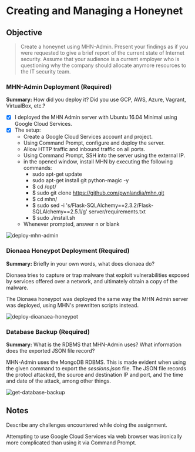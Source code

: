 # Creating and Managing a Honeynet

## Objective
> Create a honeynet using MHN-Admin. Present your findings as if you were requested to give a brief report of the current state of Internet security. Assume that your audience is a current employer who is questioning why the company should allocate anymore resources to the IT security team.

### MHN-Admin Deployment (Required)

**Summary:** How did you deploy it? Did you use GCP, AWS, Azure, Vagrant, VirtualBox, etc.?

- [x] I deployed the MHN Admin server with Ubuntu 16.04 Minimal using Google Cloud Services.
- [x] The setup:
  - Create a Google Cloud Services account and project.
  - Using Command Prompt, configure and deploy the server.
  - Allow HTTP traffic and inbound traffic on all ports.
  - Using Command Prompt, SSH into the server using the external IP.
  - in the opened window, install MHN by executing the following commands:
      - sudo apt-get update
      - sudo apt-get install git python-magic -y
      - $ cd /opt/
      - $ sudo git clone https://github.com/pwnlandia/mhn.git
      - $ cd mhn/
      - $ sudo sed -i 's/Flask-SQLAlchemy==2.3.2/Flask-SQLAlchemy==2.5.1/g' server/requirements.txt
      - $ sudo ./install.sh
  - Whenever prompted, answer n or blank

![deploy-mhn-admin](https://user-images.githubusercontent.com/45502375/142711009-354963be-1ea6-465d-a43d-3cf5cc165bd3.gif)


### Dionaea Honeypot Deployment (Required)

**Summary:** Briefly in your own words, what does dionaea do?

Dionaea tries to capture or trap malware that exploit vulnerabilities exposed by services offered over a network, and ultimately obtain a copy of the malware.

The Dionaea honeypot was deployed the same way the MHN Admin server was deployed, using MHN's prewritten scripts instead.

![deploy-dioanaea-honeypot](https://user-images.githubusercontent.com/45502375/142711013-bbd790e2-712f-45b3-bde3-e19e961c381c.gif)


### Database Backup (Required) 

**Summary:** What is the RDBMS that MHN-Admin uses? What information does the exported JSON file record?

MHN-Admin uses the MongoDB RDBMS. This is made evident when using the given command to export the _sessions.json_ file. The JSON file records the protocl attacked, the source and destination IP and port, and the time and date of the attack, among other things.

![get-database-backup](https://user-images.githubusercontent.com/45502375/142714049-78c23eea-b1a4-4ab5-9310-22b4cf48932a.gif)


## Notes

Describe any challenges encountered while doing the assignment.

Attempting to use Google Cloud Services via web browser was ironically more complicated than using it via Command Prompt.
